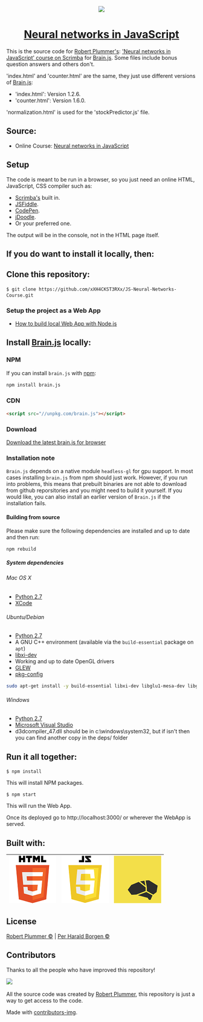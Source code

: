 <p align="center">
   <a href="https://scrimba.com/g/gneuralnetworks">
     <img src="https://scrimba.com/static/img/logo.svg">
     <h1 align="center">Neural networks in JavaScript</h1>
  </a>
</p>

This is the source code for [Robert Plummer's](https://github.com/robertleeplummerjr): ['Neural networks in JavaScript' course on Scrimba](https://scrimba.com/g/gneuralnetworks) for [Brain.js](https://github.com/BrainJS/brain.js).
Some files include bonus question answers and others don't.

'index.html' and 'counter.html' are the same, they just use different versions of [Brain.js](https://github.com/BrainJS/brain.js):
- 'index.html': Version 1.2.6.
- 'counter.html': Version 1.6.0.

'normalization.html' is used for the 'stockPredictor.js' file.

## Source:

- Online Course: [Neural networks in JavaScript](https://scrimba.com/g/gneuralnetworks)
  
## Setup

The code is meant to be run in a browser, so you just need an online HTML, JavaScript, CSS compiler such as:

- [Scrimba's](https://scrimba.com/p/pVZJQfg/cv4rvCR) built in.
- [JSFiddle](https://jsfiddle.net/).
- [CodePen](https://codepen.io/pen/).
- [jDoodle](https://www.jdoodle.com/html-css-javascript-online-editor/).
- Or your preferred one.

The output will be in the console, not in the HTML page itself.


## If you do want to install it locally, then:

## Clone this repository:

    $ git clone https://github.com/xXH4CKST3RXx/JS-Neural-Networks-Course.git

### Setup the project as a Web App

- [How to build local Web App with Node.js](https://hackernoon.com/build-your-first-local-server-and-web-app-with-node-js-5a5d9e00aff0)


## Install [Brain.js](https://github.com/BrainJS/brain.js) locally:

### NPM

If you can install `brain.js` with [npm](http://npmjs.org):

```bash
npm install brain.js
```

### CDN

```html
<script src="//unpkg.com/brain.js"></script>
```

### Download

[Download the latest brain.js for browser](https://unpkg.com/brain.js)

### Installation note

`Brain.js` depends on a native module `headless-gl` for gpu support. In most cases installing `brain.js` from npm should just work. However, if you run into problems, this means that prebuilt binaries are not able to download from github reporsitories and you might need to build it yourself. If you would like, you can also install an earlier version of `Brain.js` if the installation fails.

#### Building from source

Please make sure the following dependencies are installed and up to date and then run:

```bash
npm rebuild
```

##### System dependencies

###### Mac OS X

- [Python 2.7](https://www.python.org/)
- [XCode](https://developer.apple.com/xcode/)

###### Ubuntu/Debian

- [Python 2.7](https://www.python.org/)
- A GNU C++ environment (available via the `build-essential` package on `apt`)
- [libxi-dev](http://www.x.org/wiki/)
- Working and up to date OpenGL drivers
- [GLEW](http://glew.sourceforge.net/)
- [pkg-config](https://www.freedesktop.org/wiki/Software/pkg-config/)

```bash
sudo apt-get install -y build-essential libxi-dev libglu1-mesa-dev libglew-dev pkg-config
```

###### Windows

- [Python 2.7](https://www.python.org/)
- [Microsoft Visual Studio](https://www.microsoft.com/en-us/download/details.aspx?id=5555)
- d3dcompiler_47.dll should be in c:\windows\system32, but if isn't then you can find another copy in the deps/ folder

## Run it all together:

    $ npm install

This will install NPM packages.

    $ npm start

This will run the Web App.

Once its deployed go to http://localhost:3000/ or wherever the WebApp is served.

## Built with:

[![HTML](https://github.com/nicbuitr/f/blob/master/html5.png)](https://www.w3.org/html/) | [![JavaScript](https://github.com/nicbuitr/f/blob/master/javascript.png)](https://www.w3.org/standards/webdesign/script.html) | [![Brain.js](https://github.com/nicbuitr/f/blob/master/brainjs.png)](https://brain.js.org)
:---:|:---:|:---:



## License

[Robert Plummer ©](https://github.com/robertleeplummerjr) | [Per Harald Borgen ©](https://github.com/perborgen)

## Contributors

Thanks to all the people who have improved this repository!

<a href="https://github.com/xXH4CKST3RXx/JS-Neural-Networks-Course/graphs/contributors">
  <img src="https://contributors-img.firebaseapp.com/image?repo=xXH4CKST3RXx/JS-Neural-Networks-Course" />
</a>

All the source code was created by [Robert Plummer](https://github.com/robertleeplummerjr), this repository is just a way to get access to the code.

Made with [contributors-img](https://contributors-img.firebaseapp.com).
